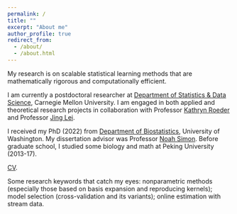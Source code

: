 ```yaml
---
permalink: /
title: ""
excerpt: "About me"
author_profile: true
redirect_from: 
  - /about/
  - /about.html
---
```


My research is on scalable statistical learning methods that are mathematically rigorous and computationally efficient.

I am currently a postdoctoral researcher at [Department of Statistics & Data Science](https://www.cmu.edu/dietrich/statistics-datascience/index.html), Carnegie Mellon University. I am engaged in both applied and theoretical research projects in collaboration with Professor [Kathryn Roeder](https://www.stat.cmu.edu/~roeder/) and Professor [Jing Lei](https://www.stat.cmu.edu/~jinglei/). 

I received my PhD (2022) from [Department of Biostatistics](https://www.biostat.washington.edu/), University of Washington. My dissertation advisor was Professor [Noah Simon](https://www.biostat.washington.edu/people/noah-simon). Before graduate school, I studied some biology and math at Peking University (2013-17).

[CV](/files/CV.pdf).

Some research keywords that catch my eyes: nonparametric methods (especially those based on basis expansion and reproducing kernels); model selection (cross-validation and its variants); online estimation with stream data.